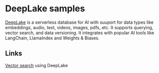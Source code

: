 # DeepLake samples

[DeepLake][100] is a serverless database for AI with suuport for data types
like embeddings, audio, text, videos, images, pdfs, etc. It supports querying,
vector search, and data versioning. It integrates with popular AI tools like
LangChain, LlamaIndex and Weights & Biases.

[100]: https://github.com/activeloopai/deeplake

## Links

[Vector search][200] using DeepLake

[200]: https://docs.activeloop.ai/examples/rag/quickstart

